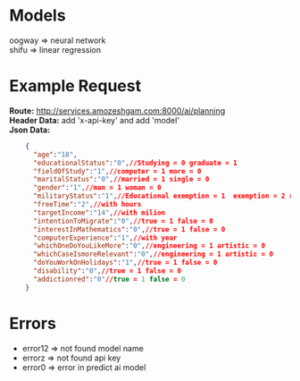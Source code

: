 # Models 
oogway => neural network <br/> shifu => linear regression
# Example Request
  **Route:**
      http://services.amozeshgam.com:8000/ai/planning
  <br/>
  **Header Data:** 
      add 'x-api-key' and add 'model'
  <br/>
  **Json Data:** <br/>
  ```json
      {
        "age":"18",
        "educationalStatus":"0",//Studying = 0 graduate = 1
        "fieldOfStudy":"1",//computer = 1 more = 0
        "maritalStatus":"0",//married = 1 single = 0
        "gender":"1",//man = 1 woman = 0
        "militaryStatus":"1",//Educational exemption = 1  exemption = 2 runaway = 3 
        "freeTime":"2",//with hours
        "targetIncome":"14",//with milion
        "intentionToMigrate":"0",//true = 1 false = 0
        "interestInMathematics":"0",//true = 1 false = 0
        "computerExperience":"1",//with year
        "whichOneDoYouLikeMore":"0",//engineering = 1 artistic = 0
        "whichCaseIsmoreRelevant":"0",//engineering = 1 artistic = 0
        "doYouWorkOnHolidays":"1",//true = 1 false = 0
        "disability":"0",//true = 1 false = 0
        "addictionred":"0"//true = 1 false = 0
      }
  ```
# Errors
  - error12 => not found model name
  - errorz => not found api key
  - error0 => error in predict ai model
